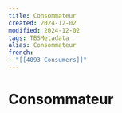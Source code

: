 ```yaml
---
title: Consommateur
created: 2024-12-02
modified: 2024-12-02
tags: TBSMetadata
alias: Consommateur
french:
- "[[4093 Consumers]]"
---
```

# Consommateur
